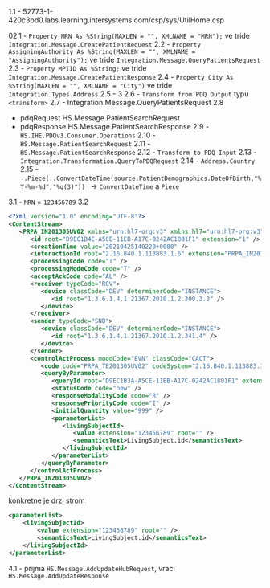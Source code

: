 1.1 - 52773-1-420c3bd0.labs.learning.intersystems.com/csp/sys/UtilHome.csp

02.1 - `Property MRN As %String(MAXLEN = "", XMLNAME = "MRN");` ve tride `Integration.Message.CreatePatientRequest`
2.2 - `Property AssigningAuthority As %String(MAXLEN = "", XMLNAME = "AssigningAuthority");` ve tride `Integration.Message.QueryPatientsRequest`
2.3 - `Property MPIID As %String;` ve tride `Integration.Message.CreatePatientResponse`
2.4 - `Property City As %String(MAXLEN = "", XMLNAME = "City")` ve tride `Integration.Types.Address`
2.5 - 3
2.6 - `Transform from PDQ Output` typu `<transform>`
2.7 - Integration.Message.QueryPatientsRequest
2.8
- pdqRequest 	HS.Message.PatientSearchRequest 
- pdqResponse 	HS.Message.PatientSearchResponse
2.9 - `HS.IHE.PDQv3.Consumer.Operations`
2.10 - `HS.Message.PatientSearchRequest`
2.11 - `HS.Message.PatientSearchResponse`
2.12 - `Transform to PDQ Input`
2.13 - `Integration.Transformation.QueryToPDQRequest`
2.14 - `Address.Country`
2.15 - `..Piece(..ConvertDateTime(source.PatientDemographics.DateOfBirth,"%Y-%m-%d","%q(3)")) ` -> `ConvertDateTime` a `Piece`

3.1 - `MRN` = `123456789`
3.2
```xml
<?xml version="1.0" encoding="UTF-8"?>
<ContentStream>
   <PRPA_IN201305UV02 xmlns="urn:hl7-org:v3" xmlns:hl7="urn:hl7-org:v3" ITSVersion="XML_1.0">
      <id root="D9EC1B4E-A5CE-11EB-A17C-0242AC1801F1" extension="1" />
      <creationTime value="20210425140220+0000" />
      <interactionId root="2.16.840.1.113883.1.6" extension="PRPA_IN201305UV02" />
      <processingCode code="T" />
      <processingModeCode code="T" />
      <acceptAckCode code="AL" />
      <receiver typeCode="RCV">
         <device classCode="DEV" determinerCode="INSTANCE">
            <id root="1.3.6.1.4.1.21367.2010.1.2.300.3.3" />
         </device>
      </receiver>
      <sender typeCode="SND">
         <device classCode="DEV" determinerCode="INSTANCE">
            <id root="1.3.6.1.4.1.21367.2010.1.2.341.4" />
         </device>
      </sender>
      <controlActProcess moodCode="EVN" classCode="CACT">
         <code code="PRPA_TE201305UV02" codeSystem="2.16.840.1.113883.1.6" />
         <queryByParameter>
            <queryId root="D9EC1B3A-A5CE-11EB-A17C-0242AC1801F1" extension="1" />
            <statusCode code="new" />
            <responseModalityCode code="R" />
            <responsePriorityCode code="I" />
            <initialQuantity value="999" />
            <parameterList>
               <livingSubjectId>
                  <value extension="123456789" root="" />
                  <semanticsText>LivingSubject.id</semanticsText>
               </livingSubjectId>
            </parameterList>
         </queryByParameter>
      </controlActProcess>
   </PRPA_IN201305UV02>
</ContentStream>
```
konkretne je drzi strom
```xml
<parameterList>
	<livingSubjectId>
		<value extension="123456789" root="" />
		<semanticsText>LivingSubject.id</semanticsText>
	</livingSubjectId>
</parameterList>
```

4.1 - prijma `HS.Message.AddUpdateHubRequest`, vraci `HS.Message.AddUpdateResponse`